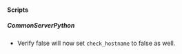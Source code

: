 
#### Scripts

##### CommonServerPython

- Verify false will now set `check_hostname` to false as well.